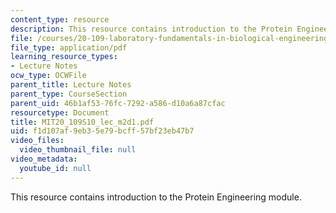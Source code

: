 ```yaml
---
content_type: resource
description: This resource contains introduction to the Protein Engineering module.
file: /courses/20-109-laboratory-fundamentals-in-biological-engineering-spring-2010/f1d107af9eb35e79bcff57bf23eb47b7_MIT20_109S10_lec_m2d1.pdf
file_type: application/pdf
learning_resource_types:
- Lecture Notes
ocw_type: OCWFile
parent_title: Lecture Notes
parent_type: CourseSection
parent_uid: 46b1af53-76fc-7292-a586-d10a6a87cfac
resourcetype: Document
title: MIT20_109S10_lec_m2d1.pdf
uid: f1d107af-9eb3-5e79-bcff-57bf23eb47b7
video_files:
  video_thumbnail_file: null
video_metadata:
  youtube_id: null
---
```

This resource contains introduction to the Protein Engineering module.